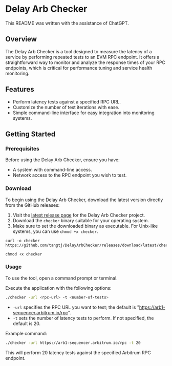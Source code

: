 # Delay Arb Checker

This README was written with the assistance of ChatGPT.

## Overview

The Delay Arb Checker is a tool designed to measure the latency of a service by performing repeated tests to an EVM RPC endpoint. It offers a straightforward way to monitor and analyze the response times of your RPC endpoints, which is critical for performance tuning and service health monitoring.

## Features

- Perform latency tests against a specified RPC URL.
- Customize the number of test iterations with ease.
- Simple command-line interface for easy integration into monitoring systems.

## Getting Started

### Prerequisites

Before using the Delay Arb Checker, ensure you have:

- A system with command-line access.
- Network access to the RPC endpoint you wish to test.

### Download

To begin using the Delay Arb Checker, download the latest version directly from the GitHub releases:

1. Visit the [latest release page](https://github.com/tangtj/DelayArbChecker/releases/download/latest) for the Delay Arb Checker project.
2. Download the `checker` binary suitable for your operating system.
3. Make sure to set the downloaded binary as executable. For Unix-like systems, you can use `chmod +x checker`.

```shell
curl -o checker https://github.com/tangtj/DelayArbChecker/releases/download/latest/checker

chmod +x checker
```

### Usage

To use the tool, open a command prompt or terminal.

Execute the application with the following options:

```bash
./checker -url <rpc-url> -t <number-of-tests>
```

- `-url` specifies the RPC URL you want to test; the default is "https://arb1-sequencer.arbitrum.io/rpc".
- `-t` sets the number of latency tests to perform. If not specified, the default is 20.

Example command:

```bash
./checker -url https://arb1-sequencer.arbitrum.io/rpc -t 20
```

This will perform 20 latency tests against the specified Arbitrum RPC endpoint.